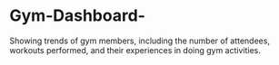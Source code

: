 # Gym-Dashboard-
Showing trends of gym members, including the number of attendees, workouts performed, and their experiences in doing gym activities.
